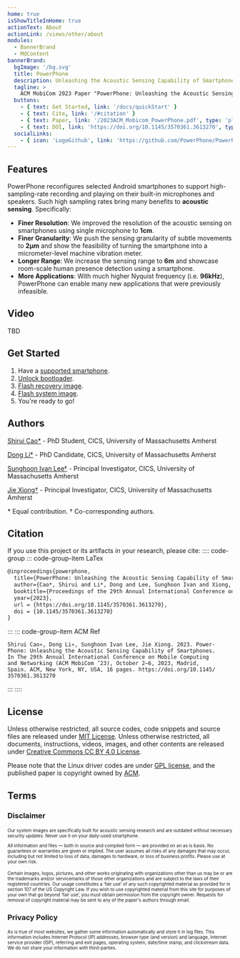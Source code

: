 ```yaml
---
home: true
isShowTitleInHome: true
actionText: About
actionLink: /views/other/about
modules:
  - BannerBrand
  - MdContent
bannerBrand:
  bgImage: '/bg.svg'
  title: PowerPhone
  description: Unleashing the Acoustic Sensing Capability of Smartphones
  tagline: > 
    ACM MobiCom 2023 Paper "PowerPhone: Unleashing the Acoustic Sensing Capability of Smartphones" 
  buttons:
    - { text: Get Started, link: '/docs/quickStart' }
    - { text: Cite, link: '/#citation' }
    - { text: Paper, link: '/2023ACM_Mobicom_PowerPhone.pdf', type: 'plain' }
    - { text: DOI, link: 'https://doi.org/10.1145/3570361.3613270', type: 'plain' }
  socialLinks:
    - { icon: 'LogoGithub', link: 'https://github.com/PowerPhone/PowerPhone' }
---
```


## Features
PowerPhone reconfigures selected Android smartphones to support high-sampling-rate recording and playing on their built-in microphones and speakers. Such high sampling rates bring many benefits to **acoustic sensing**. Specifically:

* **Finer Resolution**: We improved the resolution of the acoustic sensing on smartphones using single microphone to **1cm**.
* **Finer Granularity**: We push the sensing granularity of subtle movements to **2μm** and show the feasibility of turning the smartphone into a micrometer-level machine vibration meter.
* **Longer Range**:  We increase the sensing range to **6m** and showcase room-scale human presence detection using a smartphone.
* **More Applications**:  With much higher Nyquist frequency (i.e. **96kHz**), PowerPhone can enable many new applications that were previously infeasible. 


## Video

TBD

## Get Started

1. Have a [supported smartphone](/docs/quickStart.md).
2. [Unlock bootloader](/docs/quickStart.md).
3. [Flash recovery image](/docs/quickStart.md).
4. [Flash system image](/docs/quickStart.md).
5. You're ready to go!

## Authors
[Shirui Cao*](https://github.com/charlescao460) - PhD Student, CICS, University of Massachusetts Amherst

[Dong Li*](https://people.cs.umass.edu/~dli/) - PhD Candidate, CICS, University of Massachusetts Amherst

[Sunghoon Ivan Lee†](https://groups.cs.umass.edu/ahha/) - Principal Investigator, CICS, University of Massachusetts Amherst

[Jie Xiong†](https://people.cs.umass.edu/~jxiong/) - Principal Investigator, CICS, University of Massachusetts Amherst

\* Equal contribution. † Co-corresponding authors.

## Citation
If you use this project or its artifacts in your research, please cite:
:::: code-group
::: code-group-item LaTex
```latex
@inproceedings{powerphone,
  title={PowerPhone: Unleashing the Acoustic Sensing Capability of Smartphones},
  author={Cao*, Shirui and Li*, Dong and Lee, Sunghoon Ivan and Xiong, Jie},
  booktitle={Proceedings of the 29th Annual International Conference on Mobile Computing And Networking},
  year={2023},
  url = {https://doi.org/10.1145/3570361.3613270},
  doi = {10.1145/3570361.3613270}
}
```
:::
::: code-group-item ACM Ref
```
Shirui Cao∗, Dong Li∗, Sunghoon Ivan Lee, Jie Xiong. 2023. Power-
Phone: Unleashing the Acoustic Sensing Capability of Smartphones.
In The 29th Annual International Conference on Mobile Computing
and Networking (ACM MobiCom ’23), October 2–6, 2023, Madrid,
Spain. ACM, New York, NY, USA, 16 pages. https://doi.org/10.1145/
3570361.3613270
```
:::
::::

## License
Unless otherwise restricted, all source codes, code snippets and source files are released under [MIT License](https://github.com/PowerPhone/PowerPhone/blob/main/LICENSE). Unless otherwise restricted, all documents, instructions, videos, images, and other contents are released under [Creative Commons CC BY 4.0 License](https://creativecommons.org/licenses/by/4.0/).

Please note that the Linux driver codes are under [GPL license](https://www.gnu.org/licenses/old-licenses/gpl-2.0.html), and the published paper is copyright owned by [ACM](https://www.acm.org/publications/policies/publication-rights-and-licensing-policy). 


## Terms
### Disclaimer
<font size="1">
Our system images are specifically built for acoustic sensing research and are outdated without necessary security updates. Never use it on your daily-used smartphone. 

All information and files — both in source and compiled form — are provided on an as is basis. No guarantees or warranties are given or implied. The user assumes all risks of any damages that may occur, including but not limited to loss of data, damages to hardware, or loss of business profits. Please use at your own risk. 

Certain images, logos, pictures, and other works originating with organizations other than us may be or are the trademarks and/or servicemarks of those other organizations and are subject to the laws of their registered countries. Our usage constitutes a ‘fair use’ of any such copyrighted material as provided for in section 107 of the US Copyright Law. If you wish to use copyrighted material from this site for purposes of your own that go beyond ‘fair use’, you must obtain permission from the copyright owner. Requests for removal of copyright material may be sent to any of the paper's authors through email. 
</font>

### Privacy Policy
<font size="1">
As is true of most websites, we gather some information automatically and store it in log files. This information includes Internet Protocol (IP) addresses, browser type (and version) and language, Internet service provider (ISP), referring and exit pages, operating system, date/time stamp, and clickstream data. We do not share your information with third-parties.
</font>